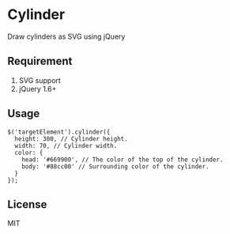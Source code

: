 # Cylinder
Draw cylinders as SVG using jQuery

## Requirement
1. SVG support
2. jQuery 1.6+

## Usage
```
$('targetElement').cylinder({
  height: 300, // Cylinder height.
  width: 70, // Cylinder width.
  color: {
    head: '#669900', // The color of the top of the cylinder.
    body: '#88cc00' // Surrounding color of the cylinder.
  }
});
```

## License
MIT
